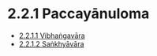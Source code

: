 # 2.2.1 Paccayānuloma

* [2.2.1.1 Vibhaṅgavāra](2.2.1/2.2.1.1.md)
* [2.2.1.2 Saṅkhyāvāra](2.2.1/2.2.1.2.md)
